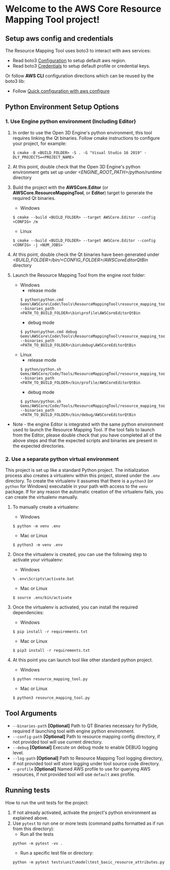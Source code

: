 
# Welcome to the AWS Core Resource Mapping Tool project!

## Setup aws config and credentials
The Resource Mapping Tool uses boto3 to interact with aws services:
 * Read boto3
   [Configuration](https://boto3.amazonaws.com/v1/documentation/api/latest/guide/configuration.html) to setup default aws region.
 * Read boto3
   [Credentials](https://boto3.amazonaws.com/v1/documentation/api/latest/guide/credentials.html) to setup default profile or credential keys.

Or follow **AWS CLI** configuration directions which can be reused by the boto3 lib:
 * Follow
   [Quick configuration with aws configure](https://docs.aws.amazon.com/cli/latest/userguide/cli-configure-quickstart.html#cli-configure-quickstart-config)

## Python Environment Setup Options
### 1. Use Engine python environment (Including Editor)
1. In order to use the Open 3D Engine's python environment, this tool requires linking the Qt binaries.
Follow cmake instructions to configure your project, for example:
   ```
   $ cmake -B <BUILD_FOLDER> -S . -G "Visual Studio 16 2019" -DLY_PROJECTS=<PROJECT_NAME>
   ```

2. At this point, double check that the Open 3D Engine's python environment gets set up under *<ENGINE_ROOT_PATH>/python/runtime* directory

3. Build the project with the **AWSCore.Editor** (or **AWSCore.ResourceMappingTool**, or **Editor**) target to generate the required Qt binaries.
   * Windows
   ```
   $ cmake --build <BUILD_FOLDER> --target AWSCore.Editor --config <CONFIG> /m
   ```
   * Linux
   ```
   $ cmake --build <BUILD_FOLDER> --target AWSCore.Editor --config <CONFIG> -j <NUM_JOBS>
   ```

4. At this point, double check the Qt binaries have been generated under *<BUILD_FOLDER>/bin/<CONFIG_FOLDER>/AWSCoreEditorQtBin* directory

5. Launch the Resource Mapping Tool from the engine root folder:
   * Windows
      * release mode
      ```
      $ python\python.cmd Gems\AWSCore\Code\Tools\ResourceMappingTool\resource_mapping_tool.py --binaries_path <PATH_TO_BUILD_FOLDER>\bin\profile\AWSCoreEditorQtBin
      ```
      * debug mode
      ```
      $ python\python.cmd debug Gems\AWSCore\Code\Tools\ResourceMappingTool\resource_mapping_tool.py --binaries_path <PATH_TO_BUILD_FOLDER>\bin\debug\AWSCoreEditorQtBin
      ```
   * Linux
      * release mode
      ```
      $ python/python.sh Gems/AWSCore/Code/Tools/ResourceMappingTool/resource_mapping_tool.py --binaries_path <PATH_TO_BUILD_FOLDER>/bin/profile/AWSCoreEditorQtBin
      ```
      * debug mode
      ```
      $ python/python.sh Gems/AWSCore/Code/Tools/ResourceMappingTool/resource_mapping_tool.py --binaries_path <PATH_TO_BUILD_FOLDER>/bin/debug/AWSCoreEditorQtBin
      ```
      
* Note - the engine Editor is integrated with the same python environment used to launch the Resource Mapping Tool. If the tool fails to launch from the Editor, please double check that you have completed all of the above steps and that the expected scripts and binaries are present in the expected directories.

### 2. Use a separate python virtual environment
This project is set up like a standard Python project. The initialization
process also creates a virtualenv within this project, stored under the `.env`
directory.  To create the virtualenv it assumes that there is a `python3`
(or `python` for Windows) executable in your path with access to the `venv`
package. If for any reason the automatic creation of the virtualenv fails,
you can create the virtualenv manually.

1. To manually create a virtualenv:
   * Windows
   ```
   $ python -m venv .env
   ```
   * Mac or Linux
   ```
   $ python3 -m venv .env
   ```

2. Once the virtualenv is created, you can use the following step to activate your virtualenv:
   * Windows
   ```
   % .env\Scripts\activate.bat
   ```
   * Mac or Linux
   ```
   $ source .env/bin/activate
   ```

3. Once the virtualenv is activated, you can install the required dependencies:
   * Windows
   ```
   $ pip install -r requirements.txt
   ```
   * Mac or Linux
   ```
   $ pip3 install -r requirements.txt
   ```

4. At this point you can launch tool like other standard python project.
   * Windows
   ```
   $ python resource_mapping_tool.py
   ```
   * Mac or Linux
   ```
   $ python3 resource_mapping_tool.py
   ```
## Tool Arguments
* `--binaries-path` **[Optional]** Path to QT Binaries necessary for PySide,
                    required if launching tool with engine python environment.
* `--config-path`   **[Optional]** Path to resource mapping config directory,
                    if not provided tool will use current directory.
* `--debug`         **[Optional]** Execute on debug mode to enable DEBUG logging level.
* `--log-path`      **[Optional]** Path to Resource Mapping Tool logging directory,
                    if not provided tool will store logging under tool source code directory.
* `--profile`       **[Optional]** Named AWS profile to use for querying AWS resources,
                    if not provided tool will use `default` aws profile.


## Running tests

How to run the unit tests for the project:

1. If not already activated, activate the project's python environment as explained above.
2. Use `pytest` to run one or more tests (command paths formatted as if run from this directory):
   * Run all the tests
   ```
   python -m pytest -vv .
   ```
   * Run a specific test file or directory:
   ```
   python -m pytest tests\unit\model\test_basic_resource_attributes.py
   ```